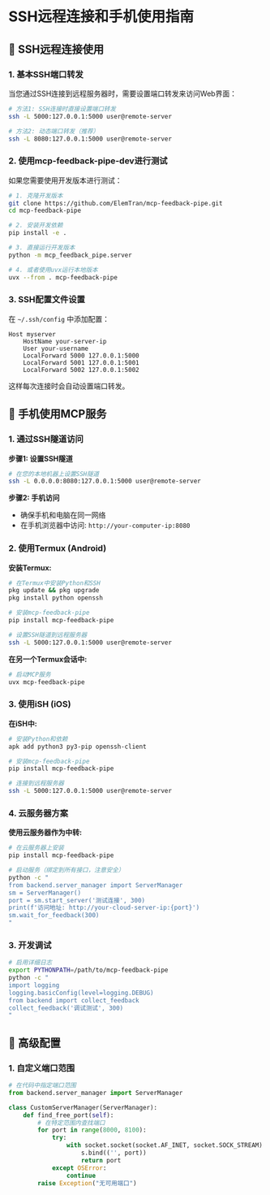 # SSH远程连接和手机使用指南

## 🔗 SSH远程连接使用

### 1. 基本SSH端口转发

当您通过SSH连接到远程服务器时，需要设置端口转发来访问Web界面：

```bash
# 方法1: SSH连接时直接设置端口转发
ssh -L 5000:127.0.0.1:5000 user@remote-server

# 方法2: 动态端口转发（推荐）
ssh -L 8080:127.0.0.1:5000 user@remote-server
```

### 2. 使用mcp-feedback-pipe-dev进行测试

如果您需要使用开发版本进行测试：

```bash
# 1. 克隆开发版本
git clone https://github.com/ElemTran/mcp-feedback-pipe.git
cd mcp-feedback-pipe

# 2. 安装开发依赖
pip install -e .

# 3. 直接运行开发版本
python -m mcp_feedback_pipe.server

# 4. 或者使用uvx运行本地版本
uvx --from . mcp-feedback-pipe
```

### 3. SSH配置文件设置

在 `~/.ssh/config` 中添加配置：

```
Host myserver
    HostName your-server-ip
    User your-username
    LocalForward 5000 127.0.0.1:5000
    LocalForward 5001 127.0.0.1:5001
    LocalForward 5002 127.0.0.1:5002
```

这样每次连接时会自动设置端口转发。

## 📱 手机使用MCP服务

### 1. 通过SSH隧道访问

**步骤1: 设置SSH隧道**
```bash
# 在您的本地机器上设置SSH隧道
ssh -L 0.0.0.0:8080:127.0.0.1:5000 user@remote-server
```

**步骤2: 手机访问**
- 确保手机和电脑在同一网络
- 在手机浏览器中访问: `http://your-computer-ip:8080`

### 2. 使用Termux (Android)

**安装Termux:**
```bash
# 在Termux中安装Python和SSH
pkg update && pkg upgrade
pkg install python openssh

# 安装mcp-feedback-pipe
pip install mcp-feedback-pipe

# 设置SSH隧道到远程服务器
ssh -L 5000:127.0.0.1:5000 user@remote-server
```

**在另一个Termux会话中:**
```bash
# 启动MCP服务
uvx mcp-feedback-pipe
```

### 3. 使用iSH (iOS)

**在iSH中:**
```bash
# 安装Python和依赖
apk add python3 py3-pip openssh-client

# 安装mcp-feedback-pipe
pip install mcp-feedback-pipe

# 连接到远程服务器
ssh -L 5000:127.0.0.1:5000 user@remote-server
```

### 4. 云服务器方案

**使用云服务器作为中转:**

```bash
# 在云服务器上安装
pip install mcp-feedback-pipe

# 启动服务（绑定到所有接口，注意安全）
python -c "
from backend.server_manager import ServerManager
sm = ServerManager()
port = sm.start_server('测试连接', 300)
print(f'访问地址: http://your-cloud-server-ip:{port}')
sm.wait_for_feedback(300)
"
```

### 3. 开发调试
```bash
# 启用详细日志
export PYTHONPATH=/path/to/mcp-feedback-pipe
python -c "
import logging
logging.basicConfig(level=logging.DEBUG)
from backend import collect_feedback
collect_feedback('调试测试', 300)
"
```

## 🔧 高级配置

### 1. 自定义端口范围
```python
# 在代码中指定端口范围
from backend.server_manager import ServerManager

class CustomServerManager(ServerManager):
    def find_free_port(self):
        # 在特定范围内查找端口
        for port in range(8000, 8100):
            try:
                with socket.socket(socket.AF_INET, socket.SOCK_STREAM) as s:
                    s.bind(('', port))
                    return port
            except OSError:
                continue
        raise Exception("无可用端口")
```